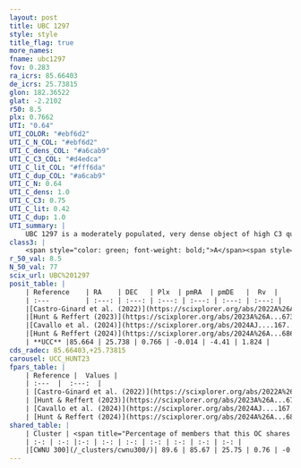 ```yaml
---
layout: post
title: UBC 1297
style: style
title_flag: true
more_names: 
fname: ubc1297
fov: 0.283
ra_icrs: 85.66403
de_icrs: 25.73815
glon: 182.36522
glat: -2.2102
r50: 8.5
plx: 0.7662
UTI: "0.64"
UTI_COLOR: "#ebf6d2"
UTI_C_N_COL: "#ebf6d2"
UTI_C_dens_COL: "#a6cab9"
UTI_C_C3_COL: "#d4edca"
UTI_C_lit_COL: "#fff6da"
UTI_C_dup_COL: "#a6cab9"
UTI_C_N: 0.64
UTI_C_dens: 1.0
UTI_C_C3: 0.75
UTI_C_lit: 0.42
UTI_C_dup: 1.0
UTI_summary: |
    UBC 1297 is a moderately populated, very dense object of high C3 quality. It was recently reported in the literature. This object shares a large percentage of members with a later reported entry.
class3: |
    <span style="color: green; font-weight: bold;">A</span><span style="color: #FFC300; font-weight: bold;">B</span>
r_50_val: 8.5
N_50_val: 77
scix_url: UBC%201297
posit_table: |
    | Reference    | RA    | DEC   | Plx  | pmRA  | pmDE   |  Rv  |
    | :---         | :---: | :---: | :---: | :---: | :---: | :---: |
    |[Castro-Ginard et al. (2022)](https://scixplorer.org/abs/2022A%26A...661A.118C) | 85.66 | 25.75 | 0.76 | 0.0 | -4.43 | -- |
    |[Hunt & Reffert (2023)](https://scixplorer.org/abs/2023A%26A...673A.114H) | 85.598 | 25.742 | 0.771 | -0.027 | -4.364 | -0.713 |
    |[Cavallo et al. (2024)](https://scixplorer.org/abs/2024AJ....167...12C) | 85.627 | 25.947 | 0.772 | -- | -- | -- |
    |[Hunt & Reffert (2024)](https://scixplorer.org/abs/2024A%26A...686A..42H) | 85.598 | 25.742 | 0.771 | -0.027 | -4.364 | -0.713 |
    | **UCC** |85.664 | 25.738 | 0.766 | -0.014 | -4.41 | 1.824 | 
cds_radec: 85.66403,+25.73815
carousel: UCC_HUNT23
fpars_table: |
    | Reference |  Values |
    | :---  |  :---:  |
    | [Castro-Ginard et al. (2022)](https://scixplorer.org/abs/2022A%26A...661A.118C) | `AV=0.411, Dist=1399, logAge=7.316` |
    | [Hunt & Reffert (2023)](https://scixplorer.org/abs/2023A%26A...673A.114H) | `AV50=0.989, diffAV50=1.827, MOD50=10.432, logAge50=7.174` |
    | [Cavallo et al. (2024)](https://scixplorer.org/abs/2024AJ....167...12C) | `AV50=0.89, dMod50=10.52, logAge50=7.15, [Fe/H]50=0.13` |
    | [Hunt & Reffert (2024)](https://scixplorer.org/abs/2024A%26A...686A..42H) | `MassJ=388.302` |
shared_table: |
    | Cluster | <span title="Percentage of members that this OC shares with the ones listed">%</span>   | RA   | DEC   | Plx   | pmRA  | pmDE  | Rv | UTI |
    | :-: | :-: |:-: | :-: | :-: | :-: | :-: | :-: | :-: |
    |[CWNU 300](/_clusters/cwnu300/)| 89.6 | 85.67 | 25.75 | 0.76 | -0.02 | -4.41 | 2.21 |0.01 |
---
```

